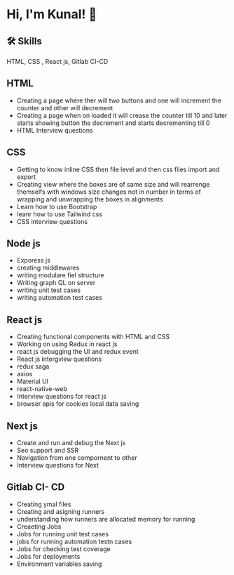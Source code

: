 
# Hi, I'm Kunal! 👋

## 🛠 Skills
HTML, CSS , React js, Gitlab CI-CD


## HTML

- Creating a page where ther will two buttons and one will increment the counter and other will decrement
- Creating a page when on loaded it will crease the counter till 10 and later starts showing button the decrement and starts decrementing till 0
- HTML Interview questions

## CSS
- Getting to know inline CSS then file level and then css files import and export 
- Creating view where the boxes are of same size and will rearrenge themselfs with windows size changes not in number in terms of wrapping and unwrapping the boxes in alignments 
- Learn how to use Bootstrap
- leanr how to use Tailwind css
- CSS interview questions

## Node js 
- Exporess js 
- creating middlewares 
- writing modulare fiel structure
- Writing graph QL on server
- writing unit test cases 
- writing automation test cases 


## React js 
- Creating functional components with HTML and CSS 
- Working on using Redux in react js 
- react js debugging the UI and redux event 
- React js intergview questions
- redux saga
- axios
- Material UI 
- react-native-web
- Interview questions for react js 
- browser apis for cookies local data saving

## Next js
- Create and run and debug the Next js 
- Seo support and SSR 
- Navigation from one compornent to other 
- Interview questions for Next 


## Gitlab CI- CD
- Creating ymal files
- Creating and asigning runners 
- understanding how runners are allocated memory for running 
- Creaeting Jobs
- Jobs for running unit test cases 
- jobs for running automation testn cases 
- Jobs for checking test coverage 
- Jobs for deployments 
- Environment variables saving 



